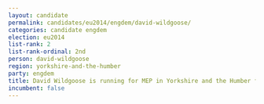 ```yaml
---
layout: candidate
permalink: candidates/eu2014/engdem/david-wildgoose/
categories: candidate engdem
election: eu2014
list-rank: 2
list-rank-ordinal: 2nd
person: david-wildgoose
region: yorkshire-and-the-humber
party: engdem
title: David Wildgoose is running for MEP in Yorkshire and the Humber for the English Democrats
incumbent: false
---
```

